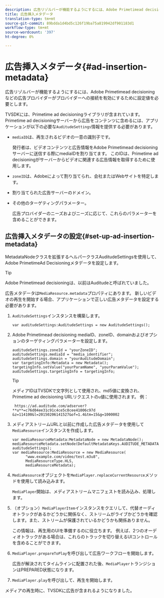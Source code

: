 ```yaml
---
description: 広告リゾルバーが機能するようにするには、Adobe Primetimead decisioningなどの広告プロバイダーがプロバイダーへの接続を有効にするために設定値を必要とします。
title: 広告挿入メタデータ
translation-type: tm+mt
source-git-commit: 89bdda1d4bd5c126f19ba75a819942df901183d1
workflow-type: tm+mt
source-wordcount: '397'
ht-degree: 0%

---
```



# 広告挿入メタデータ{#ad-insertion-metadata}

広告リゾルバーが機能するようにするには、Adobe Primetimead decisioningなどの広告プロバイダーがプロバイダーへの接続を有効にするために設定値を必要とします。

TVSDKには、Primetime ad decisioningライブラリが含まれています。 Primetime ad decisioningサーバーから広告をコンテンツに含めるには、アプリケーションが以下の必要な`AuditudeSettings`情報を提供する必要があります。

* `mediaID`は、再生されるビデオの一意の識別子です。

   発行者は、ビデオコンテンツと広告情報をAdobe Primetimead decisioningサーバーに送信する際にmediaIDを割り当てます。 このIDは、Primetime ad decisioningがサーバーからビデオに関連する広告情報を取得するために使用します。

* `zoneID`は、Adobeによって割り当てられ、会社またはWebサイトを特定します。
* 割り当てられた広告サーバーのドメイン。
* その他のターゲティングパラメーター。

   広告プロバイダーのニーズおよびニーズに応じて、これらのパラメーターを含めることができます。

## 広告挿入メタデータの設定{#set-up-ad-insertion-metadata}

MetadataNodeクラスを拡張するヘルパークラスAuditudeSettingsを使用して、Adobe PrimetimeAd Decisioningメタデータを設定します。

>[!TIP]
>
>Adobe Primetimead decisioningは、以前はAuditudeと呼ばれていました。

広告メタデータは`MediaResource.metadata`プロパティにあります。 新しいビデオの再生を開始する場合、アプリケーションで正しい広告メタデータを設定する必要があります。

1. `AuditudeSettings`インスタンスを構築します。

   ```
   var auditudeSettings:AuditudeSettings = new AuditudeSettings();
   ```

1. Adobe Primetimead decisioning mediaID、zoneID、domainおよびオプションのターゲティングパラメーターを設定します。

   ```
   auditudeSettings.zoneId = "yourZoneID"; 
   auditudeSettings.mediaId = "media_identifier"; 
   auditudeSettings.domain = "yourAuditudeDomain"; 
   var targetingInfo:Metadata = new Metadata(); 
   targetingInfo.setValue("yourParamName", "yourParamValue"); 
   auditudeSettings.targetingInfo = targetingInfo;
   ```

   >[!TIP]
   >
   >メディアIDはTVSDKで文字列として使用され、md5値に変換され、Primetime ad decisioning URLリクエストの`u`値に使用されます。 例：
   >
   >
   >` https://ad.auditude.com/adserver? **u**=c76d04ee31c91c4ce5c8cee41006c97d &z=114100&l=20150206141527&of=1.4&tm=15&g=1000002`

1. メディアストリームURLと以前に作成した広告メタデータを使用して`MediaResource`インスタンスを作成します。

   ```
   var mediaResourceMetadata:MetadataNode = new MetadataNode(); 
   mediaResourceMetadata.setNode(DefaultMetadataKeys.AUDITUDE_METADATA_KEY, auditudeSettings); 
   var mediaResource:MediaResource = new MediaResource( 
         "www.example.com/video/test.m3u8", 
         MediaResourceType.HLS,  
         mediaResourceMetadata);
   ```

1. `MediaResource`オブジェクトを`MediaPlayer.replaceCurrentResource`メソッドを使用して読み込みます。

   `MediaPlayer`開始は、メディアストリームマニフェストを読み込み、処理します。

1. （オプション）`MediaPlayerItem`インスタンスをクエリして、代替オーディオトラックがあるかどうかに関係なく、ストリームがライブかどうかを確認します。また、ストリームが保護されているかどうかも関係ありません。

   この情報は、再生用のUIを準備するのに役立ちます。 例えば、2つのオーディオトラックがある場合は、これらのトラックを切り替えるUIコントロールを含めることができます。

1. `MediaPlayer.prepareToPlay`を呼び出して広告ワークフローを開始します。

   広告が解決されてタイムラインに配置された後、`MediaPlayer`トランジションはPREPARED状態になります。
1. `MediaPlayer.play`を呼び出して、再生を開始します。

メディアの再生時に、TVSDKに広告が含まれるようになりました。